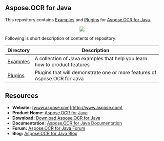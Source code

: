 ## Aspose.OCR for Java

This repository contains [Examples](Examples) and [Plugins](Plugins) for [Aspose.OCR for Java](https://www.aspose.com/products/ocr/java).

<p align="center">
  <a href="https://github.com/asposeocr/Aspose_OCR_Java/archive/master.zip">
    <img src="http://i.imgur.com/hwNhrGZ.png" />
  </a>
</p>

Following is short description of contents of repository:

Directory | Description
----------|------------
[Examples](Examples) | A collection of Java examples that help you learn how to product features
[Plugins](Plugins)  | Plugins that will demonstrate one or more features of Aspose.OCR for Java

##  Resources

+ **Website:** [www.aspose.com](http://www.aspose.com)
+ **Product Home:** [Aspose.OCR for Java](https://www.aspose.com/products/ocr/java)
+ **Download:** [Download Aspose.OCR for Java](https://downloads.aspose.com/ocr/java)
+ **Documentation:** [Aspose.OCR for Java Documentation](https://docs.aspose.com//display/OCRjava/Home)
+ **Forum:** [Aspose.OCR for Java Forum](https://www.aspose.com/community/forums/aspose.ocr-product-family/493/showforum.aspx)
+ **Blog:** [Aspose.OCR for Java Blog](https://blog.aspose.com/category/aspose-products/aspose-OCR-product-family/)
 
